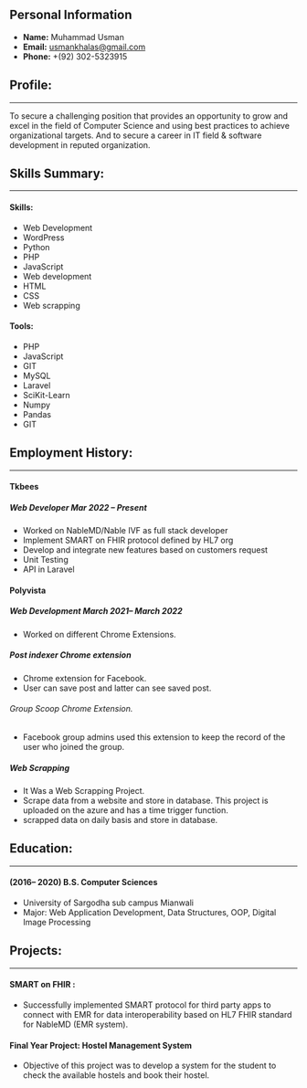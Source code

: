 ## Personal Information
- **Name:** Muhammad Usman
- **Email:** usmankhalas@gmail.com
- **Phone:** +(92) 302-5323915

## Profile:
--------------------------------------------------------------------------------------------------------------------------------------------
To secure a challenging position that provides an opportunity to grow and excel in the field of Computer Science and using best practices to achieve organizational targets. And to secure a career in IT field & software development in reputed organization.

## Skills Summary:
--------------------------------------------------------------------------------------------------------------------------------------------
#### Skills:
   - Web Development
   - WordPress 
   - Python
   - PHP
   - JavaScript
   - Web development 
   - HTML
   - CSS
   - Web scrapping

#### Tools:
   - PHP
   - JavaScript
   - GIT
   - MySQL
   - Laravel
   - SciKit-Learn
   - Numpy
   - Pandas
   - GIT

## Employment History:
--------------------------------------------------------------------------------------------------------------------------------------------
#### Tkbees
   ##### Web Developer                                                                                                                                                                                                          Mar 2022 – Present
   - Worked on NableMD/Nable IVF as full stack developer
   - Implement SMART on FHIR protocol defined by HL7 org
   - Develop and integrate new features based on customers request
   - Unit Testing
   - API in Laravel
   
#### Polyvista
   ##### Web Development                                                                                                                                                                                           March 2021– March 2022
   - Worked on different Chrome Extensions.
   
   ##### Post indexer Chrome extension
   - Chrome extension for Facebook.
   - User can save post and latter can see saved post.
   
   ###### Group Scoop Chrome Extension.
   - Facebook group admins used this extension to keep the record of the user who joined the group.
   
   ##### Web Scrapping
   - It Was a Web Scrapping Project.
   - Scrape data from a website and store in database. This project is uploaded on the azure and has a time trigger function.
   - scrapped data on daily basis and store in database.

## Education:
--------------------------------------------------------------------------------------------------------------------------------------------
#### (2016– 2020) B.S. Computer Sciences
   - University of Sargodha sub campus Mianwali
   - Major: Web Application Development, Data Structures, OOP, Digital Image Processing
   
## Projects:
--------------------------------------------------------------------------------------------------------------------------------------------
#### SMART on FHIR : 
   - Successfully implemented SMART protocol for third party apps to connect with EMR for data interoperability based on HL7 FHIR standard for NableMD (EMR system).

#### Final Year Project: Hostel Management System
   - Objective of this project was to develop a system for the student to check the available hostels and book their hostel.